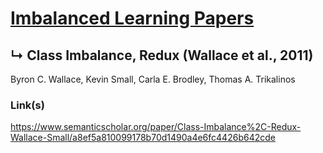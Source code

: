 # [Imbalanced Learning Papers](../README.md)
## ↳ Class Imbalance, Redux (Wallace et al., 2011)

Byron C. Wallace, Kevin Small, Carla E. Brodley, Thomas A. Trikalinos

### Link(s)

https://www.semanticscholar.org/paper/Class-Imbalance%2C-Redux-Wallace-Small/a8ef5a810099178b70d1490a4e6fc4426b642cde
